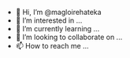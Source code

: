 - 👋 Hi, I’m @magloirehateka
- 👀 I’m interested in ...
- 🌱 I’m currently learning ...
- 💞️ I’m looking to collaborate on ...
- 📫 How to reach me ...

<!---
magloirehateka/magloirehateka is a ✨ special ✨ repository because its `README.md` (this file) appears on your GitHub profile.
You can click the Preview link to take a look at your changes.
--->
